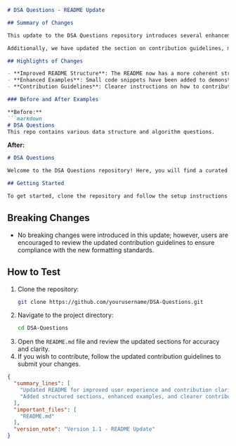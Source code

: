 ```markdown
# DSA Questions - README Update

## Summary of Changes

This update to the DSA Questions repository introduces several enhancements and clarifications in the README file, aimed at improving user experience and accessibility for contributors and users alike. The changes include a more structured format, clearer instructions for setting up the environment, and additional examples to illustrate the usage of data structures and algorithms. This ensures that both beginners and experienced developers can navigate the repository with ease and make the most out of the resources provided.

Additionally, we have updated the section on contribution guidelines, making it easier for new contributors to understand how they can get involved. We believe that fostering an inclusive community is essential for the growth and sustainability of the project. By simplifying the contribution process, we aim to encourage more developers to participate in enhancing the repository.

## Highlights of Changes

- **Improved README Structure**: The README now has a more coherent structure, with sections clearly defined for setup, usage, and contribution guidelines.
- **Enhanced Examples**: Small code snippets have been added to demonstrate how to implement various data structures and algorithms, making it easier for users to understand the practical applications.
- **Contribution Guidelines**: Clearer instructions on how to contribute to the project, including coding standards and pull request processes.

### Before and After Examples

**Before:**
```markdown
# DSA Questions
This repo contains various data structure and algorithm questions.
```

**After:**
```markdown
# DSA Questions

Welcome to the DSA Questions repository! Here, you will find a curated collection of data structure and algorithm questions designed to help you improve your coding skills.

## Getting Started

To get started, clone the repository and follow the setup instructions below.
```

## Breaking Changes

- No breaking changes were introduced in this update; however, users are encouraged to review the updated contribution guidelines to ensure compliance with the new formatting standards.

## How to Test

1. Clone the repository:
   ```bash
   git clone https://github.com/yourusername/DSA-Questions.git
   ```
2. Navigate to the project directory:
   ```bash
   cd DSA-Questions
   ```
3. Open the `README.md` file and review the updated sections for accuracy and clarity.
4. If you wish to contribute, follow the updated contribution guidelines to submit your changes.

```json
{
  "summary_lines": [
    "Updated README for improved user experience and contribution clarity.",
    "Added structured sections, enhanced examples, and clearer contribution guidelines."
  ],
  "important_files": [
    "README.md"
  ],
  "version_note": "Version 1.1 - README Update"
}
```
```